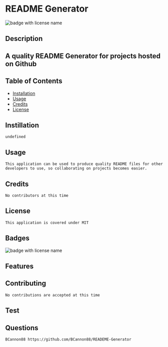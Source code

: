 
  # **README Generator**

  <img src="https://img.shields.io/badge/mybadge-MIT-blue" alt="badge with license name"/>

  ## Description

  ## A quality README Generator for projects hosted on Github

  ## Table of Contents        
   * [Installation](#Installation)
   * [Usage](#Usage)       
   * [Credits](#Credits)       
   * [License](#License)   
       
   ## Instillation

    undefined       

   ## Usage

    This application can be used to produce quality README files for other developers to use, so collaborating on projects becomes easier.       

   ## Credits

    No contributors at this time       

   ## License

    This application is covered under MIT       

   ## Badges

   <img src="https://img.shields.io/badge/mybadge-MIT-blue" alt="badge with license name"/>      
 
   ## Features

           

   ## Contributing

    No contributions are accepted at this time       

   ## Test

        
    
   ## Questions
    BCannon88 https://github.com/BCannon88/READEME-Generator
